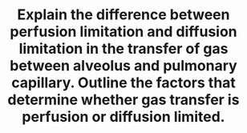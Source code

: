 ---
title: "Explain the difference between perfusion limitation and diffusion limitation in the transfer of gas between alveolus and pulmonary capillary. Outline the factors that determine whether gas transfer is perfusion or diffusion limited."
entityType: SAQ
exam: PEX
college: ANZCA
year: 2003
sitting: B
question: 12
passRate: 45
EC_expectedDomains:
- "The main points expected were a definition and explanation of both perfusion limitation and diffusion limitation, as well as a description of the factors included in Fick's law of diffusion. It was expected that candidates would provide some indication that diffusion limitation implies that that equilibration of gas between alveolus and pulmonary capillary is incomplete. The factors affecting whether a gas is perfusion or diffusion limited include the solubility of the gas, its partial pressure gradient, and the transit time of blood through alveoli. It was expected that examples would be given, and that carbon dioxide and oxygen transfer would be correctly categorised."
EC_extraCredit:
- "Additional marks were given for explaining the significance of the binding of the gas to haemoglobin, and for discussing the effects of increased cardiac output and increased altitude on the transfer of oxygen."
- "A graph comparing the changes in red blood cell partial pressures of carbon dioxide and oxygen during its transit through the pulmonary capillary attracted extra marks."
- "Marks were given also for commenting on the transfer of carbon monoxide, and for explaining that this is used to measure gas transfer."
EC_errorsCommon:
- "Many candidates failed to provide definitions for perfusion and diffusion limitation, or provided incorrect or opposite definitions."
- "Others incorrectly categorised carbon dioxide and oxygen."
- "Many candidates commented on nitrous oxide or carbon monoxide transfer, without discussing carbon dioxide or oxygen."
- "Others failed to mention the factors included in Fick's law, thereby reducing the total marks possible."
---